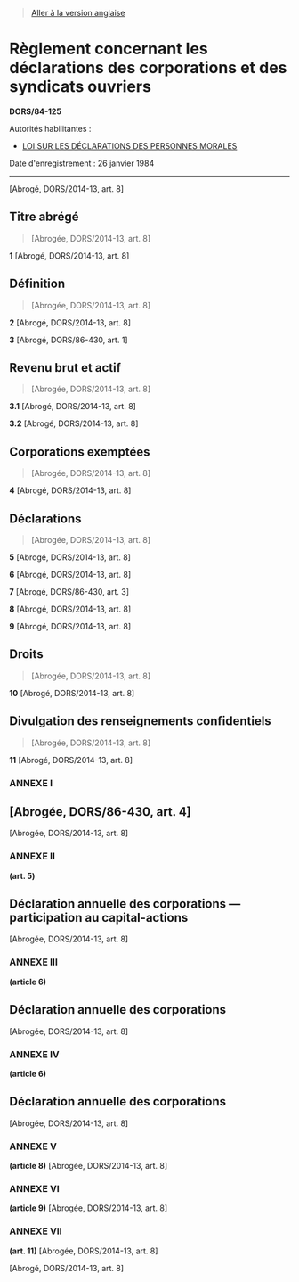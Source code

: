 > [Aller à la version anglaise](/en/Regulations/Statutory%20Orders%20and%20Regulations/84/125.md)

# Règlement concernant les déclarations des corporations et des syndicats ouvriers

**DORS/84-125**

Autorités habilitantes : 
- [LOI SUR LES DÉCLARATIONS DES PERSONNES MORALES](/fr/Lois/Lois%20révisées%20du%20Canada/C/C-43.md)

Date d'enregistrement : 26 janvier 1984

----------


[Abrogé, DORS/2014-13, art. 8]



## Titre abrégé
> [Abrogée, DORS/2014-13, art. 8]



**1** [Abrogé, DORS/2014-13, art. 8]




## Définition
> [Abrogée, DORS/2014-13, art. 8]



**2** [Abrogé, DORS/2014-13, art. 8]



**3** [Abrogé, DORS/86-430, art. 1]




## Revenu brut et actif
> [Abrogée, DORS/2014-13, art. 8]



**3.1** [Abrogé, DORS/2014-13, art. 8]



**3.2** [Abrogé, DORS/2014-13, art. 8]




## Corporations exemptées
> [Abrogée, DORS/2014-13, art. 8]



**4** [Abrogé, DORS/2014-13, art. 8]




## Déclarations
> [Abrogée, DORS/2014-13, art. 8]



**5** [Abrogé, DORS/2014-13, art. 8]



**6** [Abrogé, DORS/2014-13, art. 8]



**7** [Abrogé, DORS/86-430, art. 3]



**8** [Abrogé, DORS/2014-13, art. 8]



**9** [Abrogé, DORS/2014-13, art. 8]




## Droits
> [Abrogée, DORS/2014-13, art. 8]



**10** [Abrogé, DORS/2014-13, art. 8]




## Divulgation des renseignements confidentiels
> [Abrogée, DORS/2014-13, art. 8]



**11** [Abrogé, DORS/2014-13, art. 8]




### **ANNEXE I** 
## [Abrogée, DORS/86-430, art. 4]
[Abrogée, DORS/2014-13, art. 8]




### **ANNEXE II** 
**(art. 5)**
## Déclaration annuelle des corporations — participation au capital-actions
[Abrogée, DORS/2014-13, art. 8]




### **ANNEXE III** 
**(article 6)**
## Déclaration annuelle des corporations
[Abrogée, DORS/2014-13, art. 8]




### **ANNEXE IV** 
**(article 6)**
## Déclaration annuelle des corporations
[Abrogée, DORS/2014-13, art. 8]




### **ANNEXE V** 
**(article 8)**
[Abrogée, DORS/2014-13, art. 8]




### **ANNEXE VI** 
**(article 9)**
[Abrogée, DORS/2014-13, art. 8]




### **ANNEXE VII** 
**(art. 11)**
[Abrogée, DORS/2014-13, art. 8]


[Abrogé, DORS/2014-13, art. 8]


